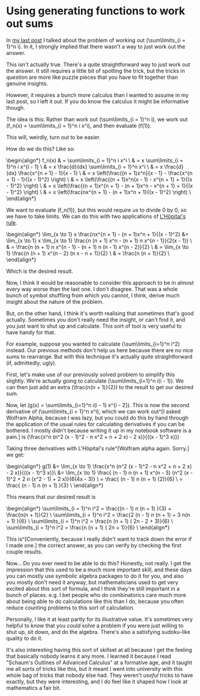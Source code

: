 # Using generating functions to work out sums

In [my last post](https://notebook.drmaciver.com/posts/2025-04-24-10:00.html) I talked about the problem of working out \(\sum\limits_{i = 1}^n i\). In it, I strongly implied that there wasn't a way to just work out the answer.

This isn't actually true. There's a quite straightforward way to just work out the answer. It still requires a little bit of spotting the trick, but the tricks in question are more like puzzle pieces that you have to fit together than genuine insights.

However, it requires a bunch more calculus than I wanted to assume in my last post, so I left it out. If you do know the calculus it might be informative though.

The idea is this: Rather than work out \(\sum\limits_{i = 1}^n i\), we work out \(f_n(x) = \sum\limits_{i = 1}^n i x^i\), and then evaluate \(f(1)\).

This will, weirdly, turn out to be easier.

How do we do this? Like so:

\begin{align*}
f_n(x) & = \sum\limits_{i = 1}^n i x^i \\
& = x \sum\limits_{i = 1}^n i x^{i - 1} \\
& = x \frac{d}{dx} \sum\limits_{i = 1}^n x^i \\
& = x \frac{d}{dx} \frac{x^{n + 1} - 1}{x - 1} \\
& = x \left(\frac{(n + 1)x^n}{x - 1} - \frac{x^{n + 1} - 1}{(x - 1)^2} \right) \\
& = x \left(\frac{(n + 1)x^n(x - 1) - x^{n + 1} + 1}{(x - 1)^2} \right) \\
& = x \left(\frac{(n + 1)x^{n + 1} - (n + 1)x^n - x^{n + 1} + 1}{(x - 1)^2} \right) \\
& = x \left(\frac{nx^{n + 1} - (n + 1)x^n + 1}{(x - 1)^2} \right) \\
\end{align*}

We want to evaluate \(f_n(1)\), but this would require us to divide 0 by 0, so we have to take limits. We can do this with two applications of [L'Hôpital's rule](https://en.wikipedia.org/wiki/L%27H%C3%B4pital%27s_rule).

\begin{align*}
\lim_{x \to 1} x \frac{nx^{n + 1} - (n + 1)x^n + 1}{(x - 1)^2} &=  \lim_{x \to 1} x \lim_{x \to 1} \frac{n (n + 1) x^n - (n + 1) n x^{n - 1}}{2(x - 1)} \\
& =  \frac{n (n + 1) n x^{n - 1} - (n + 1) n (n - 1) x^{n - 2}}{2} \\
& = \lim_{x \to 1} \frac{n (n + 1)  x^{n - 2} (n x - n + 1)}{2} \\
& = \frac{n (n + 1)}{2} \\
\end{align*}

Which is the desired result.

Now, I think it would be reasonable to consider this approach to be in almost every way worse than the last one. I don't disagree. That was a whole bunch of symbol shuffling from which you cannot, I think, derive much insight about the nature of the problem.

But, on the other hand, I think it's worth realising that sometimes that's good actually. Sometimes you don't really need the insight, or can't find it, and you just want to shut up and calculate. This sort of tool is very useful to have handy for that.

For example, suppose you wanted to calculate \(\sum\limits_{i=1}^n i^2\) instead. Our previous methods don't help us here because there are no nice sums to rearrange. But with this technique it's actually quite straightforward (if, admittedly, ugly).

First, let's make use of our previously solved problem to simplify this slightly. We're actually going to calculate \(\sum\limits_{i=1}^n i(i - 1)\). We can then just add an extra \(\frac{n(n + 1)}{2}\) to the result to get our desired sum.

Now, let \(g(x) = \sum\limits_{i=1}^n i(i - 1) x^{i - 2}\). This is now the second derivative of \(\sum\limits_{i = 1}^n x^i\), which we can work out^[I asked Wolfram Alpha, because I was lazy, but you could do this by hand through the application of the usual rules for calculating derivatives if you can be bothered. I mostly didn't because writing it up in my notebook software is a pain.] is \(\frac{x^n (n^2 (x - 1)^2 - n x^2 + n + 2 x) - 2 x)}{((x - 1)^3 x)}\)

Taking three derivatives with L'Hôpital's rule^[Wolfram alpha again. Sorry.] we get:

\begin{align*}
g(1) &= \lim_{x \to 1} \frac{x^n (n^2 (x - 1)^2 - n x^2 + n + 2 x) - 2 x)}{((x - 1)^3 x)}\\
&= \lim_{x \to 1} \frac{ (n - 1) n (n + 1) x^(n - 3) (n^2 (x - 1)^2 + 2 n (x^2 - 1) + 2 x)}{6(4x - 3)} \\
= \frac{ (n - 1) n (n + 1) (2)}{6} \\
= \frac{ (n - 1) n (n + 1) }{3} \\
\end{align*}

This means that our desired result is 

\begin{align*}
\sum\limits_{i = 1}^n i^2 =  \frac{(n - 1) n (n + 1) }{3} + \frac{n(n + 1)}{2} \\
\sum\limits_{i = 1}^n i^2 = \frac{2 (n - 1) n (n + 1)  + 3 n(n + 1) }{6} \\
\sum\limits_{i = 1}^n i^2 = \frac{n (n + 1) ( 2n - 2  + 3)}{6} \\
\sum\limits_{i = 1}^n i^2 = \frac{n (n + 1) ( 2n + 1)}{6} \\
\end{align*}

This is^[Conveniently, because I really didn't want to track down the error if I made one.] the correct answer, as you can verify by checking the first couple results.

Now... Do you ever need to be able to do this? Honestly, not really. I get the impression that this used to be a much more important skill, and these days you can mostly use symbolic algebra packages to do it for you, and also you mostly don't need it anyway, but mathematicians used to get very excited about this sort of formula, and I think they're still important in a bunch of places. e.g. I bet people who do combinatorics care much more about being able to do calculations like this than I do, because you often reduce counting problems to this sort of calculation.

Personally, I like it at least partly for its illustrative value. It's sometimes very helpful to know that you *could* solve a problem if you were just willing to shut up, sit down, and do the algebra. There's also a satisfying sudoku-like quality to do it.

It's also interesting having this sort of skillset at all because I get the feeling that basically nobody learns it any more. I learned it because I read "Schaum's Outlines of Advanced Calculus" at a formative age, and it taught me all sorts of tricks like this, but it meant I went into university with this whole bag of tricks that nobody else had. They weren't *useful* tricks to have exactly, but they were interesting, and I do feel like it shaped how I look at mathematics a fair bit. 
